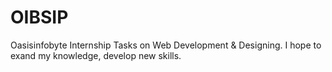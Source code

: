 # OIBSIP
Oasisinfobyte Internship Tasks on Web Development & Designing.
I hope to exand my knowledge, develop new skills.
